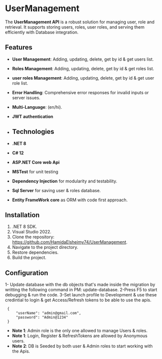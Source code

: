 # UserManagement
The **UserManagement API** is a robust solution for managing user, role and retrieval. It supports storing users, roles, user roles, and serving them efficiently with Database integration.

## Features
- **User Management**: Adding, updating, delete, get by id & get users list.
- **Roles Management**: Adding, updating, delete, get by id & get roles list.
- **user roles Management**: Adding, updating, delete, get by id & get user role list.
- **Error Handling**: Comprehensive error responses for invalid inputs or server issues.
- **Multi-Language**: (en/hi).
- **JWT authentication**

- ## Technologies
- **.NET 8**
- **C# 12**
- **ASP.NET Core web Api**
- **MSTest** for unit testing
- **Dependency Injection** for modularity and testability.
- **Sql Server** for saving user & roles database.
- **Entity FrameWork core** as ORM with code first approach.

## Installation
1. .NET 8 SDK.
2.  Visual Studio 2022.
3.  Clone the repository: https://github.com/HamidaElsheimy74/UserManagement.
4.  Navigate to the project directory.
5.  Restore dependencies.
6.  Build the project.

 ## Configuration
1- Update database with the db objects that's made inside the migration by writting the following command in PM: update-database.
2-Press F5 to start debugging & run the code.
3-Set launch profile to Development & use these credintial to login & get Access/Refresh tokens to be able to use the apis.

	 {
		 "userName": "admin@gmail.com",
		 "password": "Admin@1234"
	 }
  
- **Note 1**: Admin role is the only one allowed to manage Users & roles.
- **Note 1**: Login, Register & RefreshTokens are allowed by Anonymous users.
- **Note 2**: DB is Seeded by both user & Admin roles to start working with the Apis.
 


